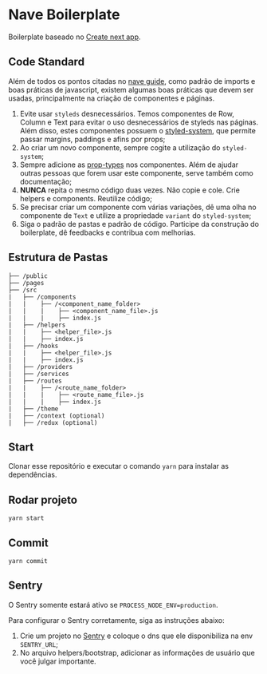 # Nave Boilerplate

Boilerplate baseado no [Create next app](https://github.com/zeit/next.js/tree/canary/packages/create-next-app).

## Code Standard

Além de todos os pontos citadas no [nave guide](https://nave.gitlab.io/guides/nave/code-guide/), como padrão de imports e boas práticas de javascript, existem algumas boas práticas que devem ser usadas, principalmente na criação de componentes e páginas.

1. Evite usar `styleds` desnecessários. Temos componentes de Row, Column e Text para evitar o uso desnecessários de styleds nas páginas. Além disso, estes componentes possuem o [styled-system](https://styled-system.com/getting-started), que permite passar margins, paddings e afins por props;
2. Ao criar um novo componente, sempre cogite a utilização do `styled-system`;
3. Sempre adicione as [prop-types](https://github.com/facebook/prop-types) nos componentes. Além de ajudar outras pessoas que forem usar este componente, serve também como documentação;
4. **NUNCA** repita o mesmo código duas vezes. Não copie e cole. Crie helpers e components. Reutilize código;
5. Se precisar criar um componente com várias variações, dê uma olha no componente de `Text` e utilize a propriedade `variant` do `styled-system`;
6. Siga o padrão de pastas e padrão de código. Participe da construção do boilerplate, dê feedbacks e contribua com melhorias.

## Estrutura de Pastas

```
├── /public
├── /pages
├── /src
|   ├── /components
|   |    ├── /<component_name_folder>
|   |    |    ├── <component_name_file>.js
|   |    |    ├── index.js
|   ├── /helpers
|   |    ├── <helper_file>.js
|   |    ├── index.js
|   ├── /hooks
|   |    ├── <helper_file>.js
|   |    ├── index.js
|   ├── /providers
|   ├── /services
|   ├── /routes
|   |    ├── /<route_name_folder>
|   |    |    ├── <route_name_file>.js
|   |    |    ├── index.js
|   ├── /theme
|   ├── /context (optional)
|   ├── /redux (optional)
```

## Start

Clonar esse repositório e executar o comando `yarn` para instalar as dependências.

## Rodar projeto

`yarn start`

## Commit

`yarn commit`

## Sentry

O Sentry somente estará ativo se `PROCESS_NODE_ENV=production`.

Para configurar o Sentry corretamente, siga as instruções abaixo:

1. Crie um projeto no [Sentry](https://sentry.io/welcome) e coloque o dns que ele disponibiliza na env `SENTRY_URL`;
2. No arquivo helpers/bootstrap, adicionar as informações de usuário que você julgar importante.
